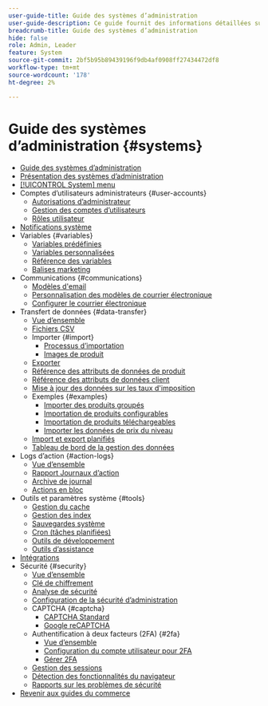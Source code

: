 ```yaml
---
user-guide-title: Guide des systèmes d’administration
user-guide-description: Ce guide fournit des informations détaillées sur la sécurité d’administration, les opérations de maintenance et les ressources à l’échelle du système qui prennent en charge les fonctions organisationnelles dans votre boutique Adobe Commerce.
breadcrumb-title: Guide des systèmes d’administration
hide: false
role: Admin, Leader
feature: System
source-git-commit: 2bf5b95b89439196f9db4af0908ff27434472df8
workflow-type: tm+mt
source-wordcount: '178'
ht-degree: 2%

---
```



# Guide des systèmes d’administration {#systems}

- [Guide des systèmes d’administration](guide-overview.md)
- [Présentation des systèmes d’administration](introduction.md)
- [[!UICONTROL System] menu](system-menu.md)
- Comptes d’utilisateurs administrateurs {#user-accounts}
   - [Autorisations d’administrateur](permissions.md)
   - [Gestion des comptes d’utilisateurs](permissions-users-all.md)
   - [Rôles utilisateur](permissions-user-roles.md)
- [Notifications système](notifications.md)
- Variables {#variables}
   - [Variables prédéfinies](variables-predefined.md)
   - [Variables personnalisées](variables-custom.md)
   - [Référence des variables](variables-reference.md)
   - [Balises marketing](markup-tags.md)
- Communications {#communications}
   - [Modèles d&#39;email](email-templates.md)
   - [Personnalisation des modèles de courrier électronique](email-template-custom.md)
   - [Configurer le courrier électronique](email-communications.md)
- Transfert de données {#data-transfer}
   - [Vue d’ensemble](data-transfer.md)
   - [Fichiers CSV](data-csv.md)
   - Importer {#import}
      - [Processus d’importation](data-import.md)
      - [Images de produit](data-import-product-images.md)
   - [Exporter](data-export.md)
   - [Référence des attributs de données de produit](data-attributes-product.md)
   - [Référence des attributs de données client](data-attributes-customer.md)
   - [Mise à jour des données sur les taux d&#39;imposition](data-transfer-tax-rates.md)
   - Exemples {#examples}
      - [Importer des produits groupés](data-transfer-bundle-products.md)
      - [Importation de produits configurables](data-transfer-configurable-products.md)
      - [Importation de produits téléchargeables](data-transfer-downloadable-products.md)
      - [Importer les données de prix du niveau](data-import-price-tier.md)
   - [Import et export planifiés](data-scheduled-import-export.md)
   - [Tableau de bord de la gestion des données](data-dashboard.md)
- Logs d’action {#action-logs}
   - [Vue d’ensemble](action-log.md)
   - [Rapport Journaux d’action](action-log-report.md)
   - [Archive de journal](action-log-archive.md)
   - [Actions en bloc](action-log-bulk-actions.md)
- Outils et paramètres système {#tools}
   - [Gestion du cache](cache-management.md)
   - [Gestion des index](index-management.md)
   - [Sauvegardes système](backups.md)
   - [Cron (tâches planifiées)](cron.md)
   - [Outils de développement](developer-tools.md)
   - [Outils d’assistance](support.md)
- [Intégrations](integrations.md)
- Sécurité {#security}
   - [Vue d’ensemble](security.md)
   - [Clé de chiffrement](encryption-key.md)
   - [Analyse de sécurité](security-scan.md)
   - [Configuration de la sécurité d’administration](security-admin.md)
   - CAPTCHA {#captcha}
      - [CAPTCHA Standard](security-captcha.md)
      - [Google reCAPTCHA](security-google-recaptcha.md)
   - Authentification à deux facteurs (2FA) {#2fa}
      - [Vue d’ensemble](security-two-factor-authentication.md)
      - [Configuration du compte utilisateur pour 2FA](security-two-factor-authentication-use.md)
      - [Gérer 2FA](security-two-factor-authentication-manage.md)
   - [Gestion des sessions](security-session-management.md)
   - [Détection des fonctionnalités du navigateur](security-browser-capabilities-detection.md)
   - [Rapports sur les problèmes de sécurité](security-issue-reporting.md)
- [Revenir aux guides du commerce](https://experienceleague.adobe.com/en/docs/commerce-admin/user-guides/home)


